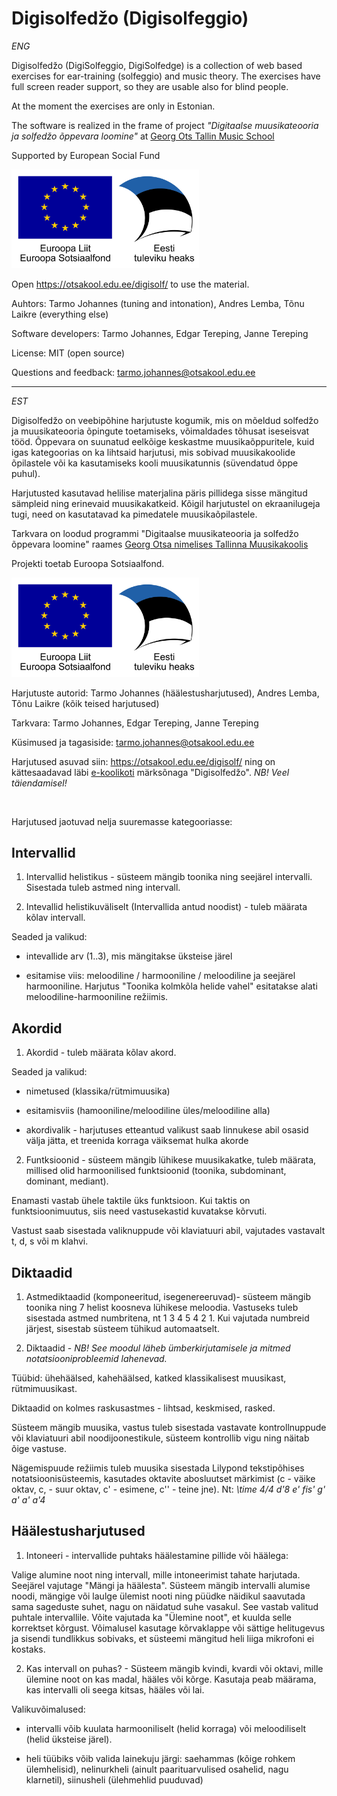 
# Digisolfedžo (Digisolfeggio)

*ENG*

 Digisolfedžo (DigiSolfeggio, DigiSolfedge) is a collection of web based exercises for ear-training (solfeggio) and music theory. The exercises have full screen reader support, so they are usable also for blind people.
 
At the moment the exercises are only in Estonian.   
 
The software is realized in the frame of project *"Digitaalse muusikateooria ja solfedžo õppevara loomine"* at [Georg Ots Tallin Music School](www.otsakool.edu.ee)  

Supported by European Social Fund 

<img src="digisolfReact/src/images/eu.jpg" width=300> 

Open <https://otsakool.edu.ee/digisolf/> to use the material.

Auhtors: Tarmo Johannes (tuning and intonation), Andres Lemba, Tõnu Laikre (everything else)

Software developers: Tarmo Johannes, Edgar Tereping, Janne Tereping 

License: MIT (open source)


Questions and feedback: tarmo.johannes@otsakool.edu.ee

----

*EST*

Digisolfedžo on veebipõhine harjutuste kogumik, mis on mõeldud solfedžo ja muusikateooria õpingute toetamiseks, võimaldades tõhusat iseseisvat tööd. Õppevara on suunatud eelkõige keskastme muusikaõppuritele, kuid igas kategoorias on ka lihtsaid harjutusi, mis sobivad muusikakoolide õpilastele või ka kasutamiseks kooli muusikatunnis (süvendatud õppe puhul).

Harjutusted kasutavad helilise materjalina päris pillidega sisse mängitud sämpleid ning erinevaid muusikakatkeid. Kõigil harjutustel on ekraanilugeja tugi, need on kasutatavad ka pimedatele muusikaõpilastele.

Tarkvara on loodud programmi "Digitaalse muusikateooria ja solfedžo õppevara loomine" raames [Georg Otsa nimelises Tallinna Muusikakoolis](www.otsakool.edu.ee)  

Projekti toetab Euroopa Sotsiaalfond.

<img src="digisolfReact/src/images/eu.jpg" width=300>

<br>

Harjutuste autorid: Tarmo Johannes (häälestusharjutused), Andres Lemba, Tõnu Laikre (kõik teised harjutused)

Tarkvara: Tarmo Johannes, Edgar Tereping, Janne Tereping 

Küsimused ja tagasiside: tarmo.johannes@otsakool.edu.ee


Harjutused asuvad siin: <https://otsakool.edu.ee/digisolf/> ning on kättesaadavad läbi [e-koolikoti](https://e-koolikott.ee/et/search?q=digisolfed%C5%BEo&lang=est) märksõnaga "Digisolfedžo". *NB! Veel täiendamisel!*

<br>

Harjutused jaotuvad nelja suuremasse kategooriasse:

## Intervallid


1) Intervallid helistikus -  süsteem mängib toonika ning seejärel intervalli. Sisestada tuleb astmed ning intervall. 
 
2) Intevallid helistikuväliselt (Intervallida antud noodist) -  tuleb määrata kõlav intervall.

Seaded ja valikud:
   
- intevallide arv (1..3), mis mängitakse üksteise järel

- esitamise viis: meloodiline / harmooniline / meloodiline ja seejärel harmooniline. Harjutus "Toonika kolmkõla helide vahel" esitatakse alati meloodiline-harmooniline režiimis.

## Akordid

1) Akordid -  tuleb määrata kõlav akord.  

Seaded ja valikud: 

- nimetused (klassika/rütmimuusika)

- esitamisviis (hamooniline/meloodiline üles/meloodiline alla)
  
- akordivalik - harjutuses etteantud valikust saab linnukese abil osasid välja jätta, et treenida korraga väiksemat hulka akorde

2) Funtksioonid - süsteem mängib lühikese muusikakatke, tuleb määrata, millised olid harmoonilised funktsioonid (toonika, subdominant, dominant, mediant). 

Enamasti vastab ühele taktile üks funktsioon. Kui taktis on funktsioonimuutus, siis need vastusekastid kuvatakse kõrvuti. 

Vastust  saab sisestada valiknuppude või klaviatuuri abil, vajutades vastavalt t, d, s või m klahvi. 

## Diktaadid

1) Astmediktaadid (komponeeritud, isegenereeruvad)- süsteem mängib toonika ning 7 helist koosneva lühikese meloodia. Vastuseks tuleb sisestada astmed numbritena, nt 1 3 4 5 4 2 1. Kui vajutada numbreid järjest, sisestab süsteem tühikud automaatselt. 

2) Diktaadid - *NB! See moodul läheb ümberkirjutamisele ja mitmed notatsiooniprobleemid lahenevad.*

Tüübid: ühehäälsed, kahehäälsed, katked klassikalisest muusikast, rütmimuusikast.

Diktaadid on kolmes raskusastmes - lihtsad, keskmised, rasked.

Süsteem mängib muusika, vastus tuleb sisestada vastavate kontrollnuppude või klaviatuuri abil noodijoonestikule, süsteem kontrollib vigu ning näitab õige vastuse.

Nägemispuude režiimis tuleb muusika sisestada Lilypond tekstipõhises notatsioonisüsteemis, kasutades oktavite abosluutset märkimist (c -  väike oktav, c, - suur oktav, c' -  esimene, c'' -  teine jne). Nt: *\time 4/4 d'8 e' fis' g' a' a'  a'4*  

## Häälestusharjutused


1) Intoneeri - intervallide puhtaks häälestamine pillide või häälega:  

Valige alumine noot ning intervall, mille intoneerimist tahate harjutada. Seejärel vajutage "Mängi ja häälesta". Süsteem mängib intervalli alumise noodi, mängige või laulge ülemist nooti ning püüdke näidikul saavutada sama sageduste suhet, nagu on näidatud suhe vasakul. See vastab valitud puhtale intervallile. Võite vajutada ka "Ülemine noot", et kuulda selle korrektset kõrgust. Võimalusel kasutage kõrvaklappe või sättige helitugevus ja sisendi tundlikkus sobivaks, et süsteemi mängitud heli liiga mikrofoni ei kostaks.

2) Kas intervall on puhas? - Süsteem mängib kvindi, kvardi või oktavi, mille ülemine noot on kas madal, hääles või kõrge. Kasutaja peab määrama, kas intervalli oli seega kitsas, hääles või lai.

Valikuvõimalused: 

- intervalli võib kuulata harmooniliselt (helid korraga) või meloodiliselt (helid üksteise järel).

- heli tüübiks võib valida lainekuju järgi: saehammas (kõige rohkem ülemhelisid), nelinurkheli (ainult paarituarvulised osahelid, nagu klarnetil), siinusheli (ülehmehlid puuduvad)




